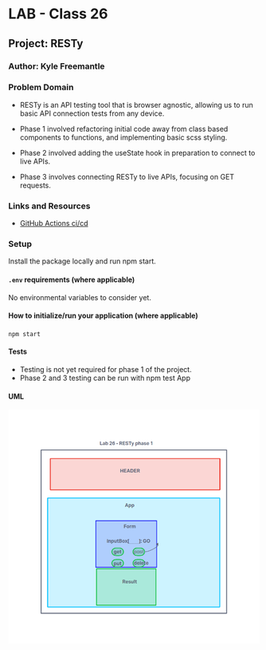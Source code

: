# LAB - Class 26

## Project: RESTy

### Author: Kyle Freemantle

### Problem Domain  

- RESTy is an API testing tool that is browser agnostic, allowing us to run basic API connection tests from any device.

- Phase 1 involved refactoring initial code away from class based components to functions, and implementing basic scss styling.

- Phase 2 involved adding the useState hook in preparation to connect to live APIs.

- Phase 3 involves connecting RESTy to live APIs, focusing on GET requests.

### Links and Resources

- [GitHub Actions ci/cd](https://github.com/kfreemantle/resty/actions)

### Setup

Install the package locally and run npm start.

#### `.env` requirements (where applicable)

No environmental variables to consider yet.

#### How to initialize/run your application (where applicable)

`npm start`


#### Tests

- Testing is not yet required for phase 1 of the project.
- Phase 2 and 3 testing can be run with npm test App

#### UML

![UML](./assets/lab26UML.png)
